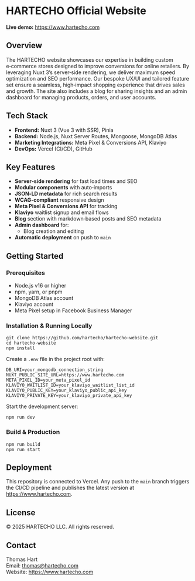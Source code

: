 # HARTECHO Official Website

**Live demo:** https://www.hartecho.com

## Overview

The HARTECHO website showcases our expertise in building custom e‑commerce stores designed to improve conversions for online retailers. By leveraging Nuxt 3’s server‑side rendering, we deliver maximum speed optimization and SEO performance. Our bespoke UX/UI and tailored feature set ensure a seamless, high‑impact shopping experience that drives sales and growth. The site also includes a blog for sharing insights and an admin dashboard for managing products, orders, and user accounts.

## Tech Stack

- **Frontend:** Nuxt 3 (Vue 3 with SSR), Pinia  
- **Backend:** Node.js, Nuxt Server Routes, Mongoose, MongoDB Atlas  
- **Marketing Integrations:** Meta Pixel & Conversions API, Klaviyo  
- **DevOps:** Vercel (CI/CD), GitHub  

## Key Features

- **Server‑side rendering** for fast load times and SEO  
- **Modular components** with auto‑imports  
- **JSON‑LD metadata** for rich search results  
- **WCAG‑compliant** responsive design  
- **Meta Pixel & Conversions API** for tracking  
- **Klaviyo** waitlist signup and email flows  
- **Blog** section with markdown‑based posts and SEO metadata  
- **Admin dashboard** for:
  - Blog creation and editing
- **Automatic deployment** on push to `main`  

## Getting Started

### Prerequisites

- Node.js v16 or higher  
- npm, yarn, or pnpm  
- MongoDB Atlas account  
- Klaviyo account  
- Meta Pixel setup in Facebook Business Manager  

### Installation & Running Locally

    git clone https://github.com/hartecho/hartecho-website.git
    cd hartecho-website
    npm install

Create a `.env` file in the project root with:

    DB_URI=your_mongodb_connection_string
    NUXT_PUBLIC_SITE_URL=https://www.hartecho.com
    META_PIXEL_ID=your_meta_pixel_id
    KLAVIYO_WAITLIST_ID=your_klaviyo_waitlist_list_id
    KLAVIYO_PUBLIC_KEY=your_klaviyo_public_api_key
    KLAVIYO_PRIVATE_KEY=your_klaviyo_private_api_key

Start the development server:

    npm run dev

### Build & Production

    npm run build
    npm run start

## Deployment

This repository is connected to Vercel. Any push to the `main` branch triggers the CI/CD pipeline and publishes the latest version at https://www.hartecho.com.

## License

© 2025 HARTECHO LLC. All rights reserved.

## Contact

Thomas Hart  
Email: thomas@hartecho.com  
Website: https://www.hartecho.com  
